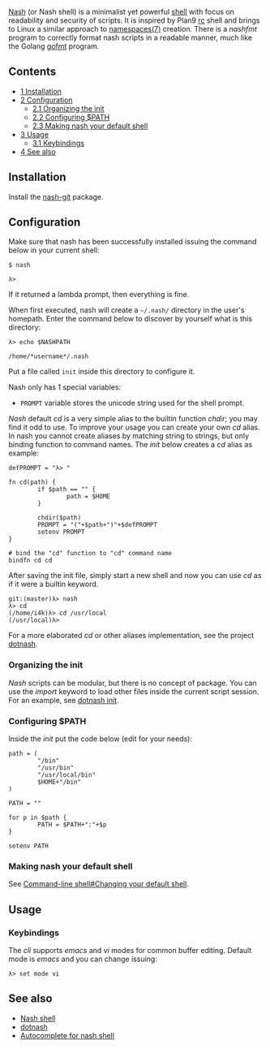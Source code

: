 [Nash](https://github.com/NeowayLabs/nash) (or Nash shell) is a minimalist yet powerful [shell](/index.php/Shell "Shell") with focus on readability and security of scripts. It is inspired by Plan9 [rc](https://en.wikipedia.org/wiki/rc "wikipedia:rc") shell and brings to Linux a similar approach to [namespaces(7)](http://man7.org/linux/man-pages/man7/namespaces.7.html) creation. There is a *nashfmt* program to correctly format nash scripts in a readable manner, much like the Golang [gofmt](https://golang.org/cmd/gofmt/) program.

## Contents

*   [1 Installation](#Installation)
*   [2 Configuration](#Configuration)
    *   [2.1 Organizing the init](#Organizing_the_init)
    *   [2.2 Configuring $PATH](#Configuring_.24PATH)
    *   [2.3 Making nash your default shell](#Making_nash_your_default_shell)
*   [3 Usage](#Usage)
    *   [3.1 Keybindings](#Keybindings)
*   [4 See also](#See_also)

## Installation

Install the [nash-git](https://aur.archlinux.org/packages/nash-git/) package.

## Configuration

Make sure that nash has been successfully installed issuing the command below in your current shell:

 `$ nash` 
```
λ>

```

If it returned a lambda prompt, then everything is fine.

When first executed, nash will create a `~/.nash/` directory in the user's homepath. Enter the command below to discover by yourself what is this directory:

 `λ> echo $NASHPATH` 
```
/home/*username*/.nash

```

Put a file called `init` inside this directory to configure it.

Nash only has 1 special variables:

*   `PROMPT` variable stores the unicode string used for the shell prompt.

*Nash* default *cd* is a very simple alias to the builtin function *chdir*; you may find it odd to use. To improve your usage you can create your own *cd* alias. In nash you cannot create aliases by matching string to strings, but only binding function to command names. The *init* below creates a *cd* alias as example:

```
defPROMPT = "λ> "

fn cd(path) {
        if $path == "" {
                path = $HOME
        }

        chdir($path)
        PROMPT = "("+$path+")"+$defPROMPT
        setenv PROMPT
}

# bind the "cd" function to "cd" command name
bindfn cd cd
```

After saving the init file, simply start a new shell and now you can use *cd* as if it were a builtin keyword.

```
git:(master)λ> nash
λ> cd
(/home/i4k)λ> cd /usr/local
(/usr/local)λ>

```

For a more elaborated *cd* or other aliases implementation, see the project [dotnash](https://github.com/tiago4orion/dotnash).

### Organizing the init

*Nash* scripts can be modular, but there is no concept of package. You can use the *import* keyword to load other files inside the current script session. For an example, see [dotnash init](https://github.com/tiago4orion/dotnash/blob/master/init).

### Configuring $PATH

Inside the *init* put the code below (edit for your needs):

```
path = (
        "/bin"
        "/usr/bin"
        "/usr/local/bin"
        $HOME+"/bin"
)

PATH = ""

for p in $path {
        PATH = $PATH+":"+$p
}

setenv PATH
```

### Making nash your default shell

See [Command-line shell#Changing your default shell](/index.php/Command-line_shell#Changing_your_default_shell "Command-line shell").

## Usage

### Keybindings

The *cli* supports *emacs* and *vi* modes for common buffer editing. Default mode is *emacs* and you can change issuing:

```
λ> set mode vi

```

## See also

*   [Nash shell](https://github.com/NeowayLabs/nash)
*   [dotnash](https://github.com/tiago4orion/dotnash)
*   [Autocomplete for nash shell](https://github.com/NeowayLabs/nashcomplete)